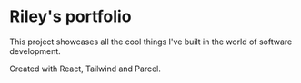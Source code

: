 # Riley's portfolio

This project showcases all the cool things I've built in the world of software development.

Created with React, Tailwind and Parcel.
